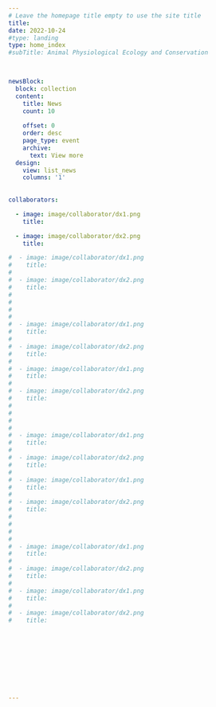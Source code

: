 ```yaml
---
# Leave the homepage title empty to use the site title
title:
date: 2022-10-24
#type: landing
type: home_index
#subTitle: Animal Physiological Ecology and Conservation


 
newsBlock:
  block: collection
  content:
    title: News
    count: 10
    
    offset: 0
    order: desc
    page_type: event
    archive: 
      text: View more
  design:
    view: list_news
    columns: '1' 
         
         
collaborators:

  - image: image/collaborator/dx1.png
    title:  

  - image: image/collaborator/dx2.png
    title:  

#  - image: image/collaborator/dx1.png
#    title:  
#
#  - image: image/collaborator/dx2.png
#    title:  
#
#
#
#
#  - image: image/collaborator/dx1.png
#    title:  
#
#  - image: image/collaborator/dx2.png
#    title:  
#
#  - image: image/collaborator/dx1.png
#    title:  
#
#  - image: image/collaborator/dx2.png
#    title:  
#
#
#
#
#  - image: image/collaborator/dx1.png
#    title:  
#
#  - image: image/collaborator/dx2.png
#    title:  
#
#  - image: image/collaborator/dx1.png
#    title:  
#
#  - image: image/collaborator/dx2.png
#    title:  
#
#
#
#
#  - image: image/collaborator/dx1.png
#    title:  
#
#  - image: image/collaborator/dx2.png
#    title:  
#
#  - image: image/collaborator/dx1.png
#    title:  
#
#  - image: image/collaborator/dx2.png
#    title:  





 




---
```

